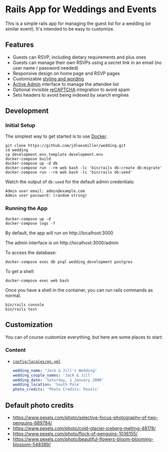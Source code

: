# Rails App for Weddings and Events

This is a simple rails app for managing the guest list for a wedding (or similar event). It's intended to be easy to customize.

## Features

- Guests can RSVP, including dietary requirements and plus ones
- Guests can manage their own RSVPs using a secret link in an email (no user name / password needed)
- Responsive design on home page and RSVP pages
- Customizable [styling and wording](#Customization)
- [Active Admin](https://activeadmin.info/) interface to manage the attendee list
- Optional invisible [reCAPTCHA](https://www.google.com/recaptcha) integration to avoid spam
- Sets headers to avoid being indexed by search engines

## Development

### Initial Setup

The simplest way to get started is to use [Docker](https://www.docker.com/).

```
git clone https://github.com/jdleesmiller/wedding.git
cd wedding
cp development.env.template development.env
docker-compose build
docker-compose up -d db
docker-compose run --rm web bash -lc 'bin/rails db:create db:migrate'
docker-compose run --rm web bash -lc 'bin/rails db:seed'
```

Watch the output of `db:seed` for the default admin credentials:

```
Admin user email: admin@example.com
Admin user password: (random string)
```

### Running the App

```
docker-compose up -d
docker-compose logs -f
```

By default, the app will run on http://localhost:3000

The admin interface is on http://localhost:3000/admin

To access the database:

```
docker-compose exec db psql wedding_development postgres
```

To get a shell:

```
docker-compose exec web bash
```

Once you have a shell in the container, you can run rails commands as normal.

```
bin/rails console
bin/rails test
```

## Customization

You can of course customize everything, but here are some places to start:

### Content

- [`config/locales/en.yml`](config/locales/en.yml)

  ```yml
  wedding_name: "Jack & Jill's Wedding"
  wedding_couple_names: 'Jack & Jill'
  wedding_date: 'Saturday, 1 January 2000'
  wedding_location: 'South Pole'
  photo_credits: 'Photo Credits: Pexels'
  ```

## Default photo credits

- https://www.pexels.com/photo/selective-focus-photography-of-two-penguins-689784/
- https://www.pexels.com/photo/cold-glacier-iceberg-melting-48178/
- https://www.pexels.com/photo/flock-of-penguins-1036155/
- https://www.pexels.com/photo/beautiful-flowers-bloom-blooming-blossom-548389/
